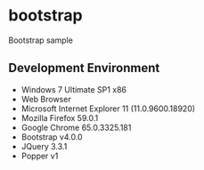 # bootstrap

Bootstrap sample

## Development Environment

* Windows 7 Ultimate SP1 x86
* Web Browser
 * Microsoft Internet Explorer 11 (11.0.9600.18920)
 * Mozilla Firefox 59.0.1
 * Google Chrome 65.0.3325.181
* Bootstrap v4.0.0
* JQuery 3.3.1
* Popper v1